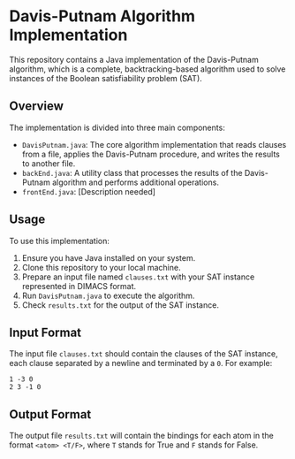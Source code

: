 # Davis-Putnam Algorithm Implementation

This repository contains a Java implementation of the Davis-Putnam algorithm, which is a complete, backtracking-based algorithm used to solve instances of the Boolean satisfiability problem (SAT).

## Overview

The implementation is divided into three main components:

- `DavisPutnam.java`: The core algorithm implementation that reads clauses from a file, applies the Davis-Putnam procedure, and writes the results to another file.
- `backEnd.java`: A utility class that processes the results of the Davis-Putnam algorithm and performs additional operations.
- `frontEnd.java`: [Description needed]

## Usage

To use this implementation:

1. Ensure you have Java installed on your system.
2. Clone this repository to your local machine.
3. Prepare an input file named `clauses.txt` with your SAT instance represented in DIMACS format.
4. Run `DavisPutnam.java` to execute the algorithm.
5. Check `results.txt` for the output of the SAT instance.

## Input Format

The input file `clauses.txt` should contain the clauses of the SAT instance, each clause separated by a newline and terminated by a `0`. For example:

```
1 -3 0
2 3 -1 0
```

## Output Format

The output file `results.txt` will contain the bindings for each atom in the format `<atom> <T/F>`, where `T` stands for True and `F` stands for False.
